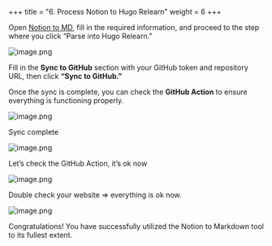 +++
title = "6. Process Notion to Hugo Relearn"
weight = 6
+++


Open [Notion to MD](https://notion-to-md.bamidev.com/), fill in the required information, and proceed to the step where you click “Parse into Hugo Relearn.”


![image.png](https://prod-files-secure.s3.us-west-2.amazonaws.com/8b3be9f1-97c4-418b-bbaa-d8da15555e46/759bcca1-cc2e-4830-a166-1e418a28b1f0/image.png?X-Amz-Algorithm=AWS4-HMAC-SHA256&X-Amz-Content-Sha256=UNSIGNED-PAYLOAD&X-Amz-Credential=AKIAT73L2G45HZZMZUHI%2F20240921%2Fus-west-2%2Fs3%2Faws4_request&X-Amz-Date=20240921T010957Z&X-Amz-Expires=3600&X-Amz-Signature=d2d38be9aa36ade520f7700f658ab340fbe819334a57c0278dd8b618dd01e090&X-Amz-SignedHeaders=host&x-id=GetObject)


Fill in the **Sync to GitHub** section with your GitHub token and repository URL, then click **“Sync to GitHub.”**


Once the sync is complete, you can check the **GitHub Action** to ensure everything is functioning properly.


![image.png](https://prod-files-secure.s3.us-west-2.amazonaws.com/8b3be9f1-97c4-418b-bbaa-d8da15555e46/ad466691-c03c-4a6d-91aa-dd71c4d0081f/image.png?X-Amz-Algorithm=AWS4-HMAC-SHA256&X-Amz-Content-Sha256=UNSIGNED-PAYLOAD&X-Amz-Credential=AKIAT73L2G45HZZMZUHI%2F20240921%2Fus-west-2%2Fs3%2Faws4_request&X-Amz-Date=20240921T010957Z&X-Amz-Expires=3600&X-Amz-Signature=cace6e33c58cd4fe2cd3e81e6d0f4a8f6b5c1072ae9b566f0ff2617bfa959a0b&X-Amz-SignedHeaders=host&x-id=GetObject)


Sync complete


![image.png](https://prod-files-secure.s3.us-west-2.amazonaws.com/8b3be9f1-97c4-418b-bbaa-d8da15555e46/72e41edd-c005-4aae-a1ce-76e754204400/image.png?X-Amz-Algorithm=AWS4-HMAC-SHA256&X-Amz-Content-Sha256=UNSIGNED-PAYLOAD&X-Amz-Credential=AKIAT73L2G45HZZMZUHI%2F20240921%2Fus-west-2%2Fs3%2Faws4_request&X-Amz-Date=20240921T010957Z&X-Amz-Expires=3600&X-Amz-Signature=04268e55accb8bb099019489a705fa1184da7ecbad1b3b12e60cc4f35b42d430&X-Amz-SignedHeaders=host&x-id=GetObject)


Let’s check the GitHub Action, it’s ok now


![image.png](https://prod-files-secure.s3.us-west-2.amazonaws.com/8b3be9f1-97c4-418b-bbaa-d8da15555e46/5a8ded45-b080-4c71-90d3-b9da7e446bf7/image.png?X-Amz-Algorithm=AWS4-HMAC-SHA256&X-Amz-Content-Sha256=UNSIGNED-PAYLOAD&X-Amz-Credential=AKIAT73L2G45HZZMZUHI%2F20240921%2Fus-west-2%2Fs3%2Faws4_request&X-Amz-Date=20240921T010957Z&X-Amz-Expires=3600&X-Amz-Signature=c9f759ef93ae92919178d7ee307ad305c16861eb88689de14251ebe8ec467ae8&X-Amz-SignedHeaders=host&x-id=GetObject)


Double check your website ⇒ everything is ok now.


![image.png](https://prod-files-secure.s3.us-west-2.amazonaws.com/8b3be9f1-97c4-418b-bbaa-d8da15555e46/d97afbf9-08e9-4ce0-b03c-98b9bff482d0/image.png?X-Amz-Algorithm=AWS4-HMAC-SHA256&X-Amz-Content-Sha256=UNSIGNED-PAYLOAD&X-Amz-Credential=AKIAT73L2G45HZZMZUHI%2F20240921%2Fus-west-2%2Fs3%2Faws4_request&X-Amz-Date=20240921T010957Z&X-Amz-Expires=3600&X-Amz-Signature=c9352c9361d8d33051221daf8d8a606c67a44e3ac4a79bc34edcc5f2b55169c4&X-Amz-SignedHeaders=host&x-id=GetObject)


Congratulations! You have successfully utilized the Notion to Markdown tool to its fullest extent.


